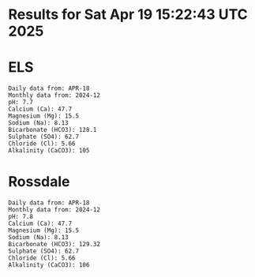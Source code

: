 # Results for Sat Apr 19 15:22:43 UTC 2025
# ELS
```
Daily data from: APR-18
Monthly data from: 2024-12
pH: 7.7
Calcium (Ca): 47.7
Magnesium (Mg): 15.5
Sodium (Na): 8.13
Bicarbonate (HCO3): 128.1
Sulphate (SO4): 62.7
Chloride (Cl): 5.66
Alkalinity (CaCO3): 105
```
# Rossdale
```
Daily data from: APR-18
Monthly data from: 2024-12
pH: 7.8
Calcium (Ca): 47.7
Magnesium (Mg): 15.5
Sodium (Na): 8.13
Bicarbonate (HCO3): 129.32
Sulphate (SO4): 62.7
Chloride (Cl): 5.66
Alkalinity (CaCO3): 106
```
